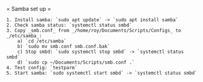 = Samba set up =

    1. Install samba: `sudo apt update` -> `sudo apt install samba`
    2. Check samba status: `systemctl status smbd`
    3. Copy _smb.conf_ from _/home/roy/Documents/Scripts/Configs_ to _/etc/samba_:
        a) `cd /etc/samba`
        b) `sudo mv smb.conf smb.conf.bak`
        c) Stop smbd: `sudo systemctl stop smbd` -> `systemctl status smbd`
        d) `sudo cp ~/Documents/Scripts/smb.conf .`
    4. Test config: `testparm`
    5. Start samba: `sudo systemctl start smbd` -> `systemctl status smbd`
